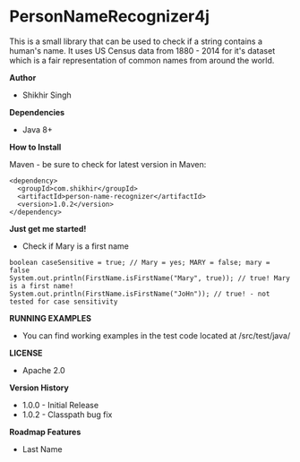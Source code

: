 # PersonNameRecognizer4j

This is a small library that can be used to check if a string contains a human's name. It uses US Census data from 1880 - 2014 for it's dataset which is a fair representation of common names from around the world.

**Author**

* Shikhir Singh

**Dependencies**

* Java 8+ 

**How to Install**

Maven - be sure to check for latest version in Maven:

```
<dependency>
  <groupId>com.shikhir</groupId>
  <artifactId>person-name-recognizer</artifactId>
  <version>1.0.2</version>
</dependency>
```

**Just get me started!**

* Check if Mary is a first name
```
boolean caseSensitive = true; // Mary = yes; MARY = false; mary = false
System.out.println(FirstName.isFirstName("Mary", true)); // true! Mary is a first name!
System.out.println(FirstName.isFirstName("JoHn")); // true! - not tested for case sensitivity
```

**RUNNING EXAMPLES**

* You can find working examples in the test code located at /src/test/java/

**LICENSE**
* Apache 2.0

**Version History**

* 1.0.0 - Initial Release
* 1.0.2 - Classpath bug fix


**Roadmap Features**
* Last Name 